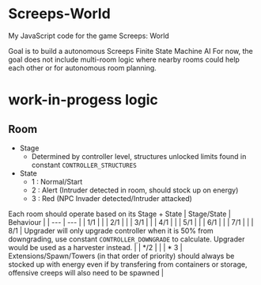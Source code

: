 # Screeps-World
My JavaScript code for the game Screeps: World

Goal is to build a autonomous Screeps Finite State Machine AI
For now, the goal does not include multi-room logic where nearby rooms could help each other or for autonomous room planning.

# work-in-progess logic
## Room
- Stage
  - Determined by controller level, structures unlocked limits found in constant `CONTROLLER_STRUCTURES`
- State
  - 1 : Normal/Start
  - 2 : Alert (Intruder detected in room, should stock up on energy)
  - 3 : Red (NPC Invader detected/Intruder attacked)
 
Each room should operate based on its Stage + State
| Stage/State     | Behaviour |
| ---      | ---       |
| 1/1 |  |
| 2/1 |  |
| 3/1 |  |
| 4/1 |  |
| 5/1 |  |
| 6/1 |  |
| 7/1 |  |
| 8/1 | Upgrader will only upgrade controller when it is 50% from downgrading, use constant `CONTROLLER_DOWNGRADE` to calculate. Upgrader would be used as a harvester instead. |
| */2 |  |
| * 3 | Extensions/Spawn/Towers (in that order of priority) should always be stocked up with energy even if by transfering from containers or storage, offensive creeps will also need to be spawned |
